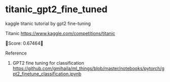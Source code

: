 # titanic_gpt2_fine_tuned
kaggle titanic tutorial by gpt2 fine-tuning

Titanic
https://www.kaggle.com/competitions/titanic



🤮Score: 0.67464🤮



Reference

1. GPT2 fine tuning for classification
https://github.com/gmihaila/ml_things/blob/master/notebooks/pytorch/gpt2_finetune_classification.ipynb
